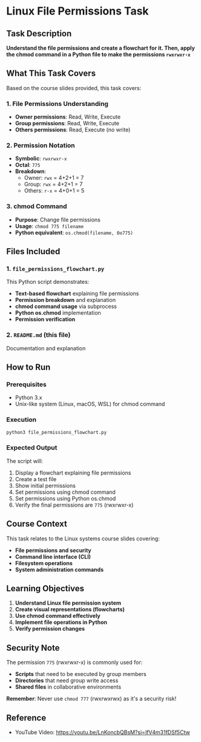 # Linux File Permissions Task

## Task Description
**Understand the file permissions and create a flowchart for it. Then, apply the chmod command in a Python file to make the permissions `rwxrwxr-x`**

## What This Task Covers

Based on the course slides provided, this task covers:

### 1. File Permissions Understanding
- **Owner permissions**: Read, Write, Execute
- **Group permissions**: Read, Write, Execute  
- **Others permissions**: Read, Execute (no write)

### 2. Permission Notation
- **Symbolic**: `rwxrwxr-x`
- **Octal**: `775`
- **Breakdown**:
  - Owner: `rwx` = 4+2+1 = 7
  - Group: `rwx` = 4+2+1 = 7
  - Others: `r-x` = 4+0+1 = 5

### 3. chmod Command
- **Purpose**: Change file permissions
- **Usage**: `chmod 775 filename`
- **Python equivalent**: `os.chmod(filename, 0o775)`

## Files Included

### 1. `file_permissions_flowchart.py`
This Python script demonstrates:
- **Text-based flowchart** explaining file permissions
- **Permission breakdown** and explanation
- **chmod command usage** via subprocess
- **Python os.chmod** implementation
- **Permission verification**

### 2. `README.md` (this file)
Documentation and explanation

## How to Run

### Prerequisites
- Python 3.x
- Unix-like system (Linux, macOS, WSL) for chmod command

### Execution
```bash
python3 file_permissions_flowchart.py
```

### Expected Output
The script will:
1. Display a flowchart explaining file permissions
2. Create a test file
3. Show initial permissions
4. Set permissions using chmod command
5. Set permissions using Python os.chmod
6. Verify the final permissions are `775` (rwxrwxr-x)

## Course Context

This task relates to the Linux systems course slides covering:
- **File permissions and security**
- **Command line interface (CLI)**
- **Filesystem operations**
- **System administration commands**

## Learning Objectives

1. **Understand Linux file permission system**
2. **Create visual representations (flowcharts)**
3. **Use chmod command effectively**
4. **Implement file operations in Python**
5. **Verify permission changes**

## Security Note

The permission `775` (rwxrwxr-x) is commonly used for:
- **Scripts** that need to be executed by group members
- **Directories** that need group write access
- **Shared files** in collaborative environments

**Remember**: Never use `chmod 777` (rwxrwxrwx) as it's a security risk!

## Reference
- YouTube Video: https://youtu.be/LnKoncbQBsM?si=IfV4m31fDSf5Ctw 